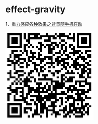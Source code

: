 # effect-gravity


1、[重力感应各种效果之背景随手机在动](http://iq9891.github.io/effect-gravity/no1/index.html)



[![重力感应各种效果之背景随手机在动](code1.png)](http://iq9891.github.io/effect-gravity/no1/index.html)



